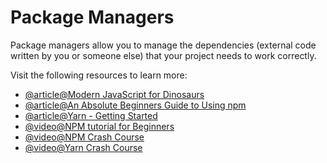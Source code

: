 # Package Managers

Package managers allow you to manage the dependencies (external code written by you or someone else) that your project needs to work correctly.

Visit the following resources to learn more:

- [@article@Modern JavaScript for Dinosaurs](https://peterxjang.com/blog/modern-javascript-explained-for-dinosaurs.html)
- [@article@An Absolute Beginners Guide to Using npm](https://nodesource.com/blog/an-absolute-beginners-guide-to-using-npm/)
- [@article@Yarn - Getting Started](https://yarnpkg.com/en/docs/getting-started)
- [@video@NPM tutorial for Beginners](https://www.youtube.com/watch?v=2V1UUhBJ62Y)
- [@video@NPM Crash Course](https://www.youtube.com/watch?v=jHDhaSSKmB0)
- [@video@Yarn Crash Course](https://www.youtube.com/watch?v=g9_6KmiBISk)
